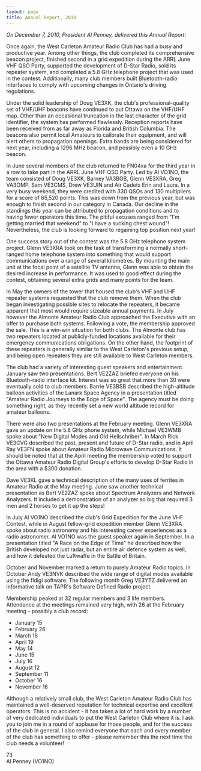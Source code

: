 ```yaml
---
layout: page
title: Annual Report, 2010
---
```


*On December 7, 2010, President Al Penney, delivered this Annual Report:*

Once again, the West Carleton Amateur Radio Club has had a busy and productive year.  Among other things, the club completed its comprehensive beacon project, finished second in a grid expedition during the ARRL June VHF QSO Party, supported the development of D-Star Radio, sold its repeater system, and completed a 5.8 GHz telephone project that was used in the contest.  Additionally, many club members built Bluetooth-radio interfaces to comply with upcoming changes in Ontario's driving regulations.

Under the solid leadership of Doug VE3XK, the club's professional-quality set of VHF/UHF beacons have continued to put Ottawa on the VHF/UHF map.  Other than an occasional truncation in the last character of the grid identifier, the system has performed flawlessly.  Reception reports have been received from as far away as Florida and British Columbia.  The beacons also permit local Amateurs to calibrate their equipment, and will alert others to propagation openings.  Extra bands are being considered for next year, including a 1296 MHz beacon, and possibly even a 10 GHz beacon.

In June several members of the club returned to FN04xa for the third year in a row to take part in the ARRL June VHF QSO Party.  Led by Al VO1NO, the team consisted of Doug VE3XK, Barney VA3BGB, Glenn VE3XRA, Greg VA3OMP, Sam VE3CMS, Drew VE3UIN and Air Cadets Erin and Laura.  In a very busy weekend, they were credited with 330 QSOs and 130 multipliers for a score of 65,520 points.  This was down from the previous year, but was enough to finish second in our category in Canada.  Our decline in the standings this year can be attributed to propagation conditions and to having fewer operators this time.  The pitiful excuses ranged from "I'm getting married that weekend" to "I have a sucking chest wound"!  Nevertheless, the club is looking forward to regaining top position next year!

One success story out of the contest was the 5.8 GHz telephone system project.  Glenn VE3XRA took on the task of transforming a normally short-ranged home telephone system into something that would support communications over a range of several kilometres.  By mounting the main unit at the focal point of a satellite TV antenna, Glenn was able to obtain the desired increase in performance.  It was used to good effect during the contest, obtaining several extra grids and many points for the team.

In May the owners of the tower that housed the club's VHF and UHF repeater systems requested that the club remove them.  When the club began investigating possible sites to relocate the repeaters, it became apparent that most would require sizeable annual payments.  In July however the Almonte Amateur Radio Club approached the Executive with an offer to purchase both systems.  Following a vote, the membership approved the sale.  This is a win-win situation for both clubs.  The Almonte club has two repeaters located at publicly-funded locations available for their emergency communications obligations.  On the other hand, the footprint of these repeaters is generally similar to the West Carleton's previous setup, and being open repeaters they are still available to West Carleton members.

The club had a variety of interesting guest speakers and entertainment.  January saw two presentations.  Bert VE2ZAZ briefed everyone on his Bluetooth-radio interface kit.  Interest was so great that more than 30 were eventually sold to club members.  Barrie VE3BSB described the high-altitude balloon activities of the Lanark Space Agency in a presentation titled "Amateur Radio Journeys to the Edge of Space".  The agency must be doing something right, as they recently set a new world altitude record for amateur balloons.

There were also two presentations at the February meeting.  Glenn VE3XRA gave an update on the 5.8 GHz phone system, while Michael VE3WMB spoke about "New Digital Modes and Old Hellschriber".  In March Rick VE3CVG described the past, present and future of D-Star radio, and in April Ray VE3FN spoke about Amateur Radio Microwave Communications.  It should be noted that at the April meeting the membership voted to support the Ottawa Amateur Radio Digital Group's efforts to develop D-Star Radio in the area with a $300 donation.

Dave VE3KL gave a technical description of the many uses of ferrites in Amateur Radio at the May meeting.  June saw another technical presentation as Bert VE2ZAZ spoke about Spectrum Analyzers and Network Analyzers.  It included a demonstration of an analyzer so big that required 3 men and 2 horses to get it up the steps!

In July Al VO1NO described the club's Grid Expedition for the June VHF Contest, while in August fellow-grid expedition member Glenn VE3XRA spoke about radio astronomy and his interesting career experiences as a radio astronomer.  Al VO1NO was the guest speaker again in September.  In a presentation titled "A Race on the Edge of Time" he described how the British developed not just radar, but an entire air defence system as well, and how it defeated the Luftwaffe in the Battle of Britain.

October and November marked a return to purely Amateur Radio topics.  In October Andy VE3NVK described the wide range of digital modes available using the fldigi software.  The following month Greg VE3YTZ delivered an informative talk on TAPR's Software Defined Radio project.

Membership peaked at 32 regular members and 3 life members.  Attendance at the meetings remained very high, with 26 at the February meeting - possibly a club record:

* January	  15
* February  26
* March	  18
* April	  19
* May	  14
* June	  15
* July	  16
* August	  12
* September 11
* October	  16
* November  16

Although a relatively small club, the West Carleton Amateur Radio Club has maintained a well-deserved reputation for technical expertise and excellent operators.  This is no accident - it has taken a lot of hard work by a number of very dedicated individuals to put the West Carleton Club where it is.  I ask you to join me in a round of applause for those people, and for the success of the club in general.  I also remind everyone that each and every member of the club has something to offer - please remember this the next time the club needs a volunteer!

73  
Al Penney (VO1NO)
